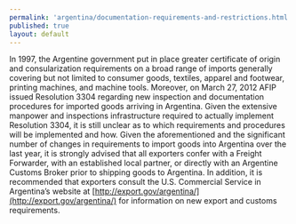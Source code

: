 ```yaml
--- 
permalink: 'argentina/documentation-requirements-and-restrictions.html' 
published: true 
layout: default
---
```

In 1997, the Argentine government put in place greater certificate of origin and consularization requirements on a broad range of imports generally covering but not limited to consumer goods, textiles, apparel and footwear, printing machines, and machine tools. Moreover, on March 27, 2012 AFIP issued Resolution 3304 regarding new inspection and documentation procedures for imported goods arriving in Argentina. Given the extensive manpower and inspections infrastructure required to actually implement Resolution 3304, it is still unclear as to which requirements and procedures will be implemented and how. Given the aforementioned and the significant number of changes in requirements to import goods into Argentina over the last year, it is strongly advised that all exporters confer with a Freight Forwarder, with an established local partner, or directly with an Argentine Customs Broker prior to shipping goods to Argentina. In addition, it is recommended that exporters consult the U.S. Commercial Service in Argentina’s website at [http://export.gov/argentina/](http://export.gov/argentina/) for information on new export and customs requirements.
